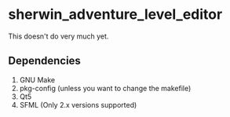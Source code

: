 sherwin\_adventure\_level\_editor
=================================

This doesn't do very much yet.


Dependencies
------------
1.  GNU Make
2.  pkg-config (unless you want to change the makefile)
3.  Qt5
4.  SFML (Only 2.x versions supported)
